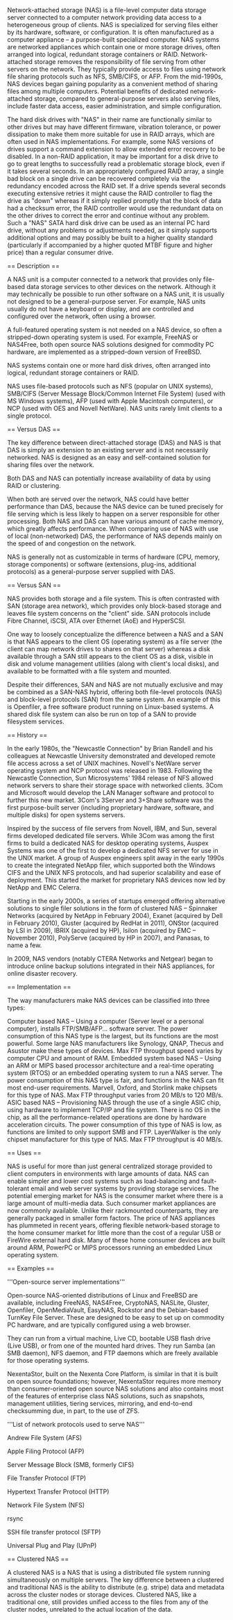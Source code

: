 Network-attached storage (NAS) is a file-level computer data storage server connected to a computer network providing data access to a heterogeneous group of clients. NAS is specialized for serving files either by its hardware, software, or configuration. It is often manufactured as a computer appliance – a purpose-built specialized computer. NAS systems are networked appliances which contain one or more storage drives, often arranged into logical, redundant storage containers or RAID. Network-attached storage removes the responsibility of file serving from other servers on the network. They typically provide access to files using network file sharing protocols such as NFS, SMB/CIFS, or AFP. From the mid-1990s, NAS devices began gaining popularity as a convenient method of sharing files among multiple computers. Potential benefits of dedicated network-attached storage, compared to general-purpose servers also serving files, include faster data access, easier administration, and simple configuration.

The hard disk drives with "NAS" in their name are functionally similar to other drives but may have different firmware, vibration tolerance, or power dissipation to make them more suitable for use in RAID arrays, which are often used in NAS implementations. For example, some NAS versions of drives support a command extension to allow extended error recovery to be disabled. In a non-RAID application, it may be important for a disk drive to go to great lengths to successfully read a problematic storage block, even if it takes several seconds. In an appropriately configured RAID array, a single bad block on a single drive can be recovered completely via the redundancy encoded across the RAID set. If a drive spends several seconds executing extensive retries it might cause the RAID controller to flag the drive as "down" whereas if it simply replied promptly that the block of data had a checksum error, the RAID controller would use the redundant data on the other drives to correct the error and continue without any problem. Such a "NAS" SATA hard disk drive can be used as an internal PC hard drive, without any problems or adjustments needed, as it simply supports additional options and may possibly be built to a higher quality standard (particularly if accompanied by a higher quoted MTBF figure and higher price) than a regular consumer drive.


== Description ==

A NAS unit is a computer connected to a network that provides only file-based data storage services to other devices on the network. Although it may technically be possible to run other software on a NAS unit, it is usually not designed to be a general-purpose server. For example, NAS units usually do not have a keyboard or display, and are controlled and configured over the network, often using a browser.

A full-featured operating system is not needed on a NAS device, so often a stripped-down operating system is used. For example, FreeNAS or NAS4Free, both open source NAS solutions designed for commodity PC hardware, are implemented as a stripped-down version of FreeBSD.

NAS systems contain one or more hard disk drives, often arranged into logical, redundant storage containers or RAID.

NAS uses file-based protocols such as NFS (popular on UNIX systems), SMB/CIFS (Server Message Block/Common Internet File System) (used with MS Windows systems), AFP (used with Apple Macintosh computers), or NCP (used with OES and Novell NetWare). NAS units rarely limit clients to a single protocol.


== Versus DAS ==

The key difference between direct-attached storage (DAS) and NAS is that DAS is simply an extension to an existing server and is not necessarily networked. NAS is designed as an easy and self-contained solution for sharing files over the network.

Both DAS and NAS can potentially increase availability of data by using RAID or clustering.

When both are served over the network, NAS could have better performance than DAS, because the NAS device can be tuned precisely for file serving which is less likely to happen on a server responsible for other processing. Both NAS and DAS can have various amount of cache memory, which greatly affects performance. When comparing use of NAS with use of local (non-networked) DAS, the performance of NAS depends mainly on the speed of and congestion on the network.

NAS is generally not as customizable in terms of hardware (CPU, memory, storage components) or software (extensions, plug-ins, additional protocols) as a general-purpose server supplied with DAS.


== Versus SAN ==

NAS provides both storage and a file system. This is often contrasted with SAN (storage area network), which provides only block-based storage and leaves file system concerns on the "client" side. SAN protocols include Fibre Channel, iSCSI, ATA over Ethernet (AoE) and HyperSCSI.

One way to loosely conceptualize the difference between a NAS and a SAN is that NAS appears to the client OS (operating system) as a file server (the client can map network drives to shares on that server) whereas a disk available through a SAN still appears to the client OS as a disk, visible in disk and volume management utilities (along with client's local disks), and available to be formatted with a file system and mounted.

Despite their differences, SAN and NAS are not mutually exclusive and may be combined as a SAN-NAS hybrid, offering both file-level protocols (NAS) and block-level protocols (SAN) from the same system. An example of this is Openfiler, a free software product running on Linux-based systems. A shared disk file system can also be run on top of a SAN to provide filesystem services.


== History ==

In the early 1980s, the "Newcastle Connection" by Brian Randell and his colleagues at Newcastle University demonstrated and developed remote file access across a set of UNIX machines. Novell's NetWare server operating system and NCP protocol was released in 1983. Following the Newcastle Connection, Sun Microsystems' 1984 release of NFS allowed network servers to share their storage space with networked clients. 3Com and Microsoft would develop the LAN Manager software and protocol to further this new market. 3Com's 3Server and 3+Share software was the first purpose-built server (including proprietary hardware, software, and multiple disks) for open systems servers.

Inspired by the success of file servers from Novell, IBM, and Sun, several firms developed dedicated file servers. While 3Com was among the first firms to build a dedicated NAS for desktop operating systems, Auspex Systems was one of the first to develop a dedicated NFS server for use in the UNIX market. A group of Auspex engineers split away in the early 1990s to create the integrated NetApp filer, which supported both the Windows CIFS and the UNIX NFS protocols, and had superior scalability and ease of deployment. This started the market for proprietary NAS devices now led by NetApp and EMC Celerra.

Starting in the early 2000s, a series of startups emerged offering alternative solutions to single filer solutions in the form of clustered NAS – Spinnaker Networks (acquired by NetApp in February 2004), Exanet (acquired by Dell in February 2010), Gluster (acquired by RedHat in 2011), ONStor (acquired by LSI in 2009), IBRIX (acquired by HP), Isilon (acquired by EMC – November 2010), PolyServe (acquired by HP in 2007), and Panasas, to name a few.

In 2009, NAS vendors (notably CTERA Networks and Netgear) began to introduce online backup solutions integrated in their NAS appliances, for online disaster recovery.


== Implementation ==

The way manufacturers make NAS devices can be classified into three types:

Computer based NAS – Using a computer (Server level or a personal computer), installs FTP/SMB/AFP... software server. The power consumption of this NAS type is the largest, but its functions are the most powerful. Some large NAS manufacturers like Synology, QNAP, Thecus and Asustor make these types of devices. Max FTP throughput speed varies by computer CPU and amount of RAM.
Embedded system based NAS – Using an ARM or MIPS based processor architecture and a real-time operating system (RTOS) or an embedded operating system to run a NAS server. The power consumption of this NAS type is fair, and functions in the NAS can fit most end-user requirements. Marvell, Oxford, and Storlink make chipsets for this type of NAS. Max FTP throughput varies from 20 MB/s to 120 MB/s.
ASIC based NAS – Provisioning NAS through the use of a single ASIC chip, using hardware to implement TCP/IP and file system. There is no OS in the chip, as all the performance-related operations are done by hardware acceleration circuits. The power consumption of this type of NAS is low, as functions are limited to only support SMB and FTP. LayerWalker is the only chipset manufacturer for this type of NAS. Max FTP throughput is 40 MB/s.


== Uses ==

NAS is useful for more than just general centralized storage provided to client computers in environments with large amounts of data. NAS can enable simpler and lower cost systems such as load-balancing and fault-tolerant email and web server systems by providing storage services. The potential emerging market for NAS is the consumer market where there is a large amount of multi-media data. Such consumer market appliances are now commonly available. Unlike their rackmounted counterparts, they are generally packaged in smaller form factors. The price of NAS appliances has plummeted in recent years, offering flexible network-based storage to the home consumer market for little more than the cost of a regular USB or FireWire external hard disk. Many of these home consumer devices are built around ARM, PowerPC or MIPS processors running an embedded Linux operating system.


== Examples ==

'''Open-source server implementations'''

Open-source NAS-oriented distributions of Linux and FreeBSD are available, including FreeNAS, NAS4Free, CryptoNAS, NASLite, Gluster, Openfiler, OpenMediaVault, EasyNAS, Rockstor and the Debian-based TurnKey File Server. These are designed to be easy to set up on commodity PC hardware, and are typically configured using a web browser.

They can run from a virtual machine, Live CD, bootable USB flash drive (Live USB), or from one of the mounted hard drives. They run Samba (an SMB daemon), NFS daemon, and FTP daemons which are freely available for those operating systems.

NexentaStor, built on the Nexenta Core Platform, is similar in that it is built on open source foundations; however, NexentaStor requires more memory than consumer-oriented open source NAS solutions and also contains most of the features of enterprise class NAS solutions, such as snapshots, management utilities, tiering services, mirroring, and end-to-end checksumming due, in part, to the use of ZFS.

'''List of network protocols used to serve NAS'''

Andrew File System (AFS)

Apple Filing Protocol (AFP)

Server Message Block (SMB, formerly CIFS)

File Transfer Protocol (FTP)

Hypertext Transfer Protocol (HTTP)

Network File System (NFS)

rsync

SSH file transfer protocol (SFTP)

Universal Plug and Play (UPnP)



== Clustered NAS ==

A clustered NAS is a NAS that is using a distributed file system running simultaneously on multiple servers. The key difference between a clustered and traditional NAS is the ability to distribute (e.g. stripe) data and metadata across the cluster nodes or storage devices. Clustered NAS, like a traditional one, still provides unified access to the files from any of the cluster nodes, unrelated to the actual location of the data.
